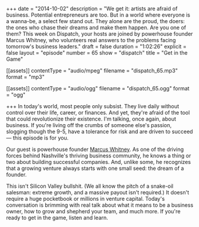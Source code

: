 +++
date = "2014-10-02"
description = "We get it: artists are afraid of business. Potential entrepreneurs are too. But in a world where everyone is a wanna-be, a  select few stand out. They alone are the proud, the doers: the ones who chase their dreams and make them happen. Are you one of them? This week on Dispatch, your hosts are joined by powerhouse founder Marcus Whitney, who volunteers real answers to the problems facing tomorrow's business leaders."
draft = false
duration = "1:02:26"
explicit = false
layout = "episode"
number = 65
show = "dispatch"
title = "Get in the Game"

[[assets]]
  contentType = "audio/mpeg"
  filename = "dispatch_65.mp3"
  format = "mp3"

[[assets]]
  contentType = "audio/ogg"
  filename = "dispatch_65.ogg"
  format = "ogg"

+++
In today's world, most people only subsist. They live daily without control over their life, career, or finances. And yet, they're afraid of the tool that could revolutionize their existence. I'm talking, once again, about business. If you're living off the crumbs of someone else's passion, slogging though the 9-5, have a tolerance for risk and are driven to succeed &mdash; this episode is for you.

Our guest is powerhouse founder [Marcus Whitney](http://marcuswhitney.com). As one of the driving forces behind Nashville's thriving business community, he knows a thing or two about building successful companies. And, unlike some, he recognizes that a growing venture always starts with one small seed: the dream of a founder.

This isn't Silicon Valley bullshit. (We all know the pitch of a snake-oil salesman: extreme growth, and a massive payout isn't required.) It doesn't require a huge pocketbook or millions in venture capital. Today's conversation is brimming with real talk about what it means to be a business owner, how to grow and shepherd your team, and much more. If you're ready to get in the game, listen and learn.